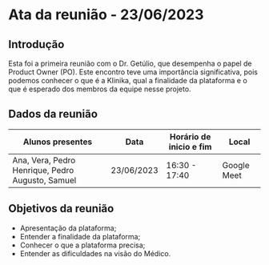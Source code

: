 # Ata da reunião - 23/06/2023

## Introdução

Esta foi a primeira reunião com o Dr. Getúlio, que desempenha o papel de Product Owner (PO). Este encontro teve uma importância significativa, pois podemos conhecer o que é a Klinika, qual a finalidade da plataforma e o que é esperado dos membros da equipe nesse projeto.

## Dados da reunião

| Alunos presentes                 | Data       | Horário de inicio e fim | Local |
| -------------------------------- | ---------- | ------------------------ | ----- |
| Ana, Vera, Pedro Henrique, Pedro Augusto, Samuel | 23/06/2023 | 16:30 - 17:40            | Google Meet |

## Objetivos da reunião

- Apresentação da plataforma;
- Entender a finalidade da plataforma;
- Conhecer o que a plataforma precisa;
- Entender as dificuldades na visão do Médico.